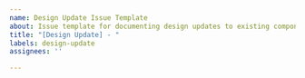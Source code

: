 ```yaml
---
name: Design Update Issue Template
about: Issue template for documenting design updates to existing components
title: "[Design Update] - "
labels: design-update
assignees: ''

---
```



